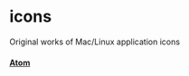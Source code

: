 # icons
Original works of Mac/Linux application icons

#### [Atom](https://github.com/stvhwrd/icons/tree/master/atom)
